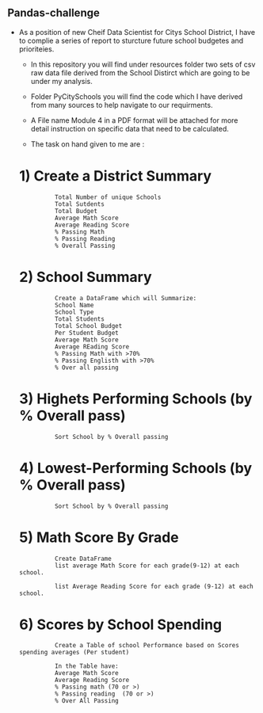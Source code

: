 ## Pandas-challenge
- As a position of new Cheif Data Scientist for Citys School District, I have to complie a series of report to sturcture future school budgetes and prioriteies. 



   * In this repository you will find under resources folder two sets of csv raw data file derived from the School Distirct which are going to be under my analysis.
   * Folder PyCitySchools you will find the code which I have derived from many sources to help navigate to our requirments.
   * A File name Module 4 in a PDF format will be attached for more detail instruction on specific data that need to be calculated. 

    * The task on hand given to me are :

     # 1) Create a District Summary
                Total Number of unique Schools
                Total Sutdents
                Total Budget
                Average Math Score
                Average Reading Score
                % Passing Math 
                % Passing Reading 
                % Overall Passing

    # 2) School Summary
                Create a DataFrame which will Summarize:
                School Name
                School Type
                Total Students
                Total School Budget
                Per Student Budget
                Average Math Score
                Average REading Score
                % Passing Math with >70%
                % Passing Englisth with >70%
                % Over all passing

     # 3) Highets Performing Schools (by % Overall pass)  
                Sort School by % Overall passing

    # 4) Lowest-Performing Schools (by % Overall pass)
                Sort School by % Overall passing

     # 5) Math Score By Grade
                Create DataFrame
                list average Math Score for each grade(9-12) at each school.

                list Average Reading Score for each grade (9-12) at each school.

    # 6) Scores by School Spending 

                Create a Table of school Performance based on Scores spending averages (Per student)

                In the Table have:
                Average Math Score
                Average Reading Score
                % Passing math (70 or >)
                % Passing reading  (70 or >)
                % Over All Passing 


    

    
                
